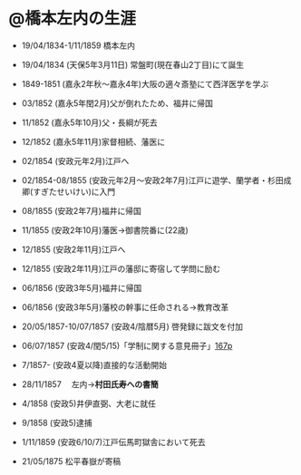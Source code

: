 @橋本左内の生涯
===============

- 19/04/1834-1/11/1859 橋本左内
- 19/04/1834 (天保5年3月11日) 常盤町(現在春山2丁目)にて誕生
- 1849-1851 (嘉永2年秋〜嘉永4年)大阪の適々斎塾にて西洋医学を学ぶ
- 03/1852 (嘉永5年閏2月)父が倒れたため、福井に帰国
- 11/1852 (嘉永5年10月)父・長綱が死去
- 12/1852 (嘉永5年11月)家督相続、藩医に
- 02/1854 (安政元年2月)江戸へ
- 02/1854-08/1855 (安政元年2月〜安政2年7月)江戸に遊学、蘭学者・杉田成卿(すぎたせいけい)に入門
- 08/1855 (安政2年7月)福井に帰国
- 11/1855 (安政2年10月)藩医→御書院番に(22歳)
- 12/1855 (安政2年11月)江戸へ
- 12/1855 (安政2年11月)江戸の藩邸に寄宿して学問に励む
- 06/1856 (安政3年5月)福井に帰国
- 06/1856 (安政3年5月)藩校の幹事に任命される→教育改革

- 20/05/1857-10/07/1857 (安政4/陰暦5月) 啓発録に跋文を付加
- 06/07/1857 (安政4/閏5/15)「学制に関する意見冊子」[167p](https://app.box.com/s/oryzo01k31shmcc1xairf8watn9gt0xh)
- 7/1857- (安政4夏以降)直接的な活動開始
- 28/11/1857 　左内→**村田氏寿への書簡**
- 4/1858 (安政5)井伊直弼、大老に就任
- 9/1858 (安政5)逮捕
- 1/11/1859 (安政6/10/7)江戸伝馬町獄舎において死去

- 21/05/1875 松平春嶽が寄稿
